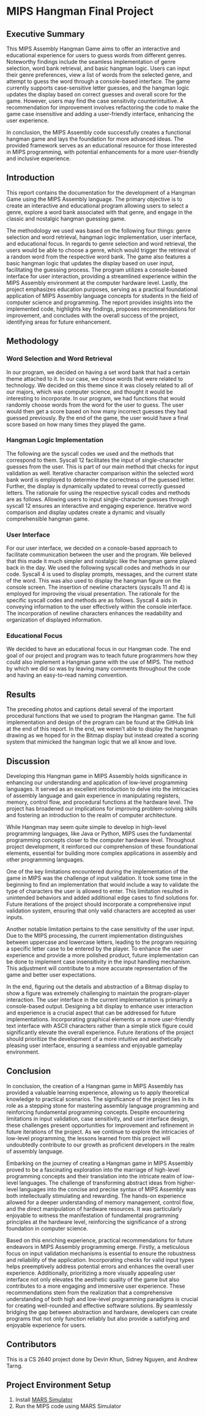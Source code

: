 # MIPS Hangman Final Project


## Executive Summary
This MIPS Assembly Hangman Game aims to offer an interactive and educational experience for users to guess words from different genres. Noteworthy findings include the seamless implementation of genre selection, word bank retrieval, and basic hangman logic. Users can input their genre preferences, view a list of words from the selected genre, and attempt to guess the word through a console-based interface. The game currently supports case-sensitive letter guesses, and the hangman logic updates the display based on correct guesses and overall score for the game. However, users may find the case sensitivity counterintuitive. A recommendation for improvement involves refactoring the code to make the game case insensitive and adding a user-friendly interface, enhancing the user experience.

In conclusion, the MIPS Assembly code successfully creates a functional hangman game and lays the foundation for more advanced ideas. The provided framework serves as an educational resource for those interested in MIPS programming, with potential enhancements for a more user-friendly and inclusive experience.


## Introduction
This report contains the documentation for the development of a Hangman Game using the MIPS Assembly language. The primary objective is to create an interactive and educational program allowing users to select a genre, explore a word bank associated with that genre, and engage in the classic and nostalgic hangman guessing game.

The methodology we used was based on the following four things: genre selection and word retrieval, hangman logic implementation, user interface, and educational focus. In regards to genre selection and word retrieval, the users would be able to choose a genre, which would trigger the retrieval of a random word from the respective word bank. The game also features a basic hangman logic that updates the display based on user input, facilitating the guessing process. The program utilizes a console-based interface for user interaction, providing a streamlined experience within the MIPS Assembly environment at the computer hardware level. Lastly, the project emphasizes education purposes, serving as a practical foundational application of MIPS Assembly language concepts for students in the field of computer science and programming. The report provides insights into the implemented code, highlights key findings, proposes recommendations for improvement, and concludes with the overall success of the project, identifying areas for future enhancement.


## Methodology
### Word Selection and Word Retrieval
In our program, we decided on having a set word bank that had a certain theme attached to it. In our case, we chose words that were related to technology. We decided on this theme since it was closely related to all of our majors, which was computer science, and thought it would be interesting to incorporate. In our program, we had functions that would randomly choose words from the word for the user to guess. The user would then get a score based on how many incorrect guesses they had guessed previously. By the end of the game, the user would have a final score based on how many times they played the game.

### Hangman Logic Implementation
The following are the syscall codes we used and the methods that correspond to them. Syscall 12 facilitates the input of single-character guesses from the user. This is part of our main method that checks for input validation as well. Iterative character comparison within the selected word bank word is employed to determine the correctness of the guessed letter. Further, the display is dynamically updated to reveal correctly guessed letters. The rationale for using the respective syscall codes and methods are as follows. Allowing users to input single-character guesses through syscall 12 ensures an interactive and engaging experience. Iterative word comparison and display updates create a dynamic and visually comprehensible hangman game.

### User Interface
For our user interface, we decided on a console-based approach to facilitate communication between the user and the program. We believed that this made it much simpler and nostalgic like the hangman game played back in the day. We used the following syscall codes and methods in our code. Syscall 4 is used to display prompts, messages, and the current state of the word. This was also used to display the hangman figure on the console screen. The insertion of newline characters (syscalls 11 and 4) is employed for improving the visual presentation. The rationale for the specific syscall codes and methods are as follows. Syscall 4 aids in conveying information to the user effectively within the console interface. The incorporation of newline characters enhances the readability and organization of displayed information.

### Educational Focus
We decided to have an educational focus in our Hangman code. The end goal of our project and program was to teach future programmers how they could also implement a Hangman game with the use of MIPS. The method by which we did so was by leaving many comments throughout the code and having an easy-to-read naming convention.


## Results
The preceding photos and captions detail several of the important procedural functions that we used to program the Hangman game. The full implementation and design of the program can be found at the GitHub link at the end of this report. In the end, we weren’t able to display the hangman drawing as we hoped for in the Bitmap display but instead created a scoring system that mimicked the hangman logic that we all know and love.


## Discussion
Developing this Hangman game in MIPS Assembly holds significance in enhancing our understanding and application of low-level programming languages. It served as an excellent introduction to delve into the intricacies of assembly language and gain experience in manipulating registers, memory, control flow, and procedural functions at the hardware level. The project has broadened our implications for improving problem-solving skills and fostering an introduction to the realm of computer architecture.

While Hangman may seem quite simple to develop in high-level programming languages, like Java or Python, MIPS uses the fundamental programming concepts closer to the computer hardware level. Throughout project development, it reinforced our comprehension of these foundational elements, essential for building more complex applications in assembly and other programming languages.

One of the key limitations encountered during the implementation of the game in MIPS was the challenge of input validation. It took some time in the beginning to find an implementation that would include a way to validate the type of characters the user is allowed to enter. This limitation resulted in unintended behaviors and added additional edge cases to find solutions for. Future iterations of the project should incorporate a comprehensive input validation system, ensuring that only valid characters are accepted as user inputs.

Another notable limitation pertains to the case sensitivity of the user input. Due to the MIPS processing, the current implementation distinguishes between uppercase and lowercase letters, leading to the program requiring a specific letter case to be entered by the player. To enhance the user experience and provide a more polished product, future implementation can be done to implement case insensitivity in the input handling mechanism. This adjustment will contribute to a more accurate representation of the game and better user expectations.

In the end, figuring out the details and abstraction of a Bitmap display to show a figure was extremely challenging to maintain the program-player interaction. The user interface in the current implementation is primarily a console-based output. Designing a bit display to enhance user interaction and experience is a crucial aspect that can be addressed for future implementations. Incorporating graphical elements or a more user-friendly text interface with ASCII characters rather than a simple stick figure could significantly elevate the overall experience. Future iterations of the project should prioritize the development of a more intuitive and aesthetically pleasing user interface, ensuring a seamless and enjoyable gameplay environment.


## Conclusion
In conclusion, the creation of a Hangman game in MIPS Assembly has provided a valuable learning experience, allowing us to apply theoretical knowledge to practical scenarios. The significance of the project lies in its role as a stepping stone for mastering assembly language programming and reinforcing fundamental programming concepts. Despite encountering limitations in input validation, case sensitivity, and user interface design, these challenges present opportunities for improvement and refinement in future iterations of the project. As we continue to explore the intricacies of low-level programming, the lessons learned from this project will undoubtedly contribute to our growth as proficient developers in the realm of assembly language.

Embarking on the journey of creating a Hangman game in MIPS Assembly proved to be a fascinating exploration into the marriage of high-level programming concepts and their translation into the intricate realm of low-level languages. The challenge of transforming abstract ideas from higher-level languages into the concise and precise syntax of MIPS Assembly was both intellectually stimulating and rewarding. The hands-on experience allowed for a deeper understanding of memory management, control flow, and the direct manipulation of hardware resources. It was particularly enjoyable to witness the manifestation of fundamental programming principles at the hardware level, reinforcing the significance of a strong foundation in computer science.

Based on this enriching experience, practical recommendations for future endeavors in MIPS Assembly programming emerge. Firstly, a meticulous focus on input validation mechanisms is essential to ensure the robustness and reliability of the application. Incorporating checks for valid input types helps preemptively address potential errors and enhances the overall user experience. Additionally, prioritizing a more visually appealing user interface not only elevates the aesthetic quality of the game but also contributes to a more engaging and immersive user experience. These recommendations stem from the realization that a comprehensive understanding of both high and low-level programming paradigms is crucial for creating well-rounded and effective software solutions. By seamlessly bridging the gap between abstraction and hardware, developers can create programs that not only function reliably but also provide a satisfying and enjoyable experience for users.


## Contributors
This is a CS 2640 project done by Devin Khun, Sidney Nguyen, and Andrew Tarng.

## Project Environment Setup
1. Install [MARS Simulator](https://courses.missouristate.edu/kenvollmar/mars/download.htm)
2. Run the MIPS code using MARS Simulator